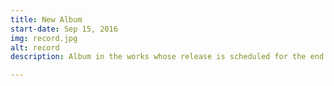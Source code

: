 ```yaml
---
title: New Album
start-date: Sep 15, 2016
img: record.jpg
alt: record
description: Album in the works whose release is scheduled for the end of 2016.

---
```

